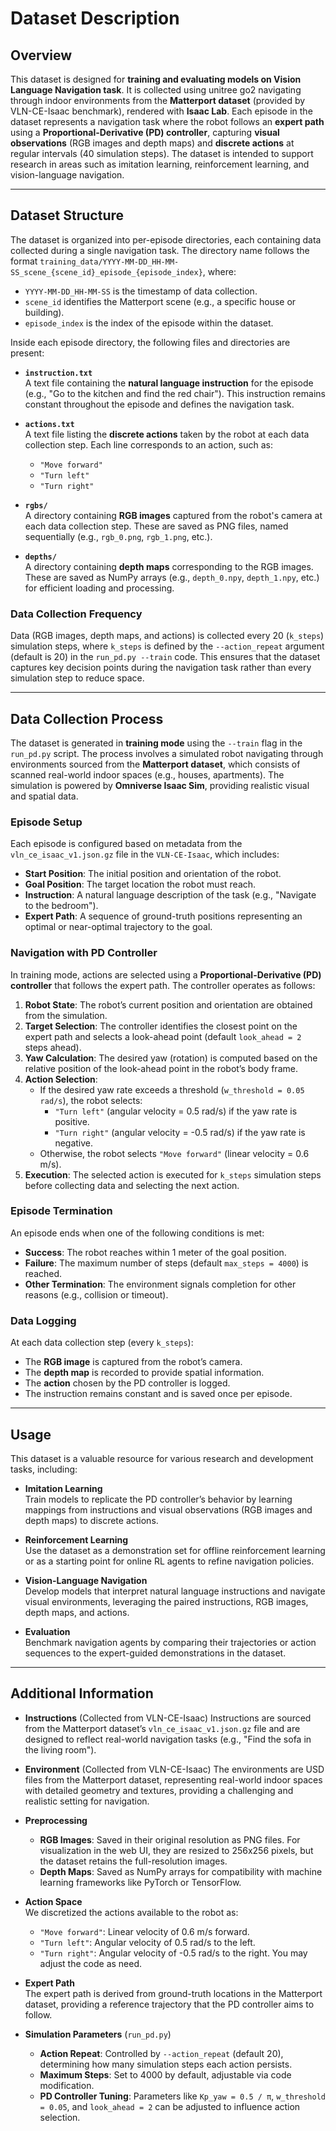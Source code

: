 # Dataset Description

## Overview

This dataset is designed for **training and evaluating models on Vision Language Navigation task**. It is collected using unitree go2 navigating through indoor environments from the **Matterport dataset** (provided by VLN-CE-Isaac benchmark), rendered with **Isaac Lab**. Each episode in the dataset represents a navigation task where the robot follows an **expert path** using a **Proportional-Derivative (PD) controller**, capturing **visual observations** (RGB images and depth maps) and **discrete actions** at regular intervals (40 simulation steps). The dataset is intended to support research in areas such as imitation learning, reinforcement learning, and vision-language navigation.

---

## Dataset Structure

The dataset is organized into per-episode directories, each containing data collected during a single navigation task. The directory name follows the format `training_data/YYYY-MM-DD_HH-MM-SS_scene_{scene_id}_episode_{episode_index}`, where:
- `YYYY-MM-DD_HH-MM-SS` is the timestamp of data collection.
- `scene_id` identifies the Matterport scene (e.g., a specific house or building).
- `episode_index` is the index of the episode within the dataset.

Inside each episode directory, the following files and directories are present:

- **`instruction.txt`**  
  A text file containing the **natural language instruction** for the episode (e.g., "Go to the kitchen and find the red chair"). This instruction remains constant throughout the episode and defines the navigation task.

- **`actions.txt`**  
  A text file listing the **discrete actions** taken by the robot at each data collection step. Each line corresponds to an action, such as:
  - `"Move forward"`
  - `"Turn left"`
  - `"Turn right"`

- **`rgbs/`**  
  A directory containing **RGB images** captured from the robot's camera at each data collection step. These are saved as PNG files, named sequentially (e.g., `rgb_0.png`, `rgb_1.png`, etc.).

- **`depths/`**  
  A directory containing **depth maps** corresponding to the RGB images. These are saved as NumPy arrays (e.g., `depth_0.npy`, `depth_1.npy`, etc.) for efficient loading and processing.

### Data Collection Frequency
Data (RGB images, depth maps, and actions) is collected every 20 (`k_steps`) simulation steps, where `k_steps` is defined by the `--action_repeat` argument (default is 20) in the `run_pd.py --train` code. This ensures that the dataset captures key decision points during the navigation task rather than every simulation step to reduce space.

---

## Data Collection Process

The dataset is generated in **training mode** using the `--train` flag in the `run_pd.py` script. The process involves a simulated robot navigating through environments sourced from the **Matterport dataset**, which consists of scanned real-world indoor spaces (e.g., houses, apartments). The simulation is powered by **Omniverse Isaac Sim**, providing realistic visual and spatial data.

### Episode Setup
Each episode is configured based on metadata from the `vln_ce_isaac_v1.json.gz` file in the `VLN-CE-Isaac`, which includes:
- **Start Position**: The initial position and orientation of the robot.
- **Goal Position**: The target location the robot must reach.
- **Instruction**: A natural language description of the task (e.g., "Navigate to the bedroom").
- **Expert Path**: A sequence of ground-truth positions representing an optimal or near-optimal trajectory to the goal.

### Navigation with PD Controller
In training mode, actions are selected using a **Proportional-Derivative (PD) controller** that follows the expert path. The controller operates as follows:
1. **Robot State**: The robot’s current position and orientation are obtained from the simulation.
2. **Target Selection**: The controller identifies the closest point on the expert path and selects a look-ahead point (default `look_ahead = 2` steps ahead).
3. **Yaw Calculation**: The desired yaw (rotation) is computed based on the relative position of the look-ahead point in the robot’s body frame.
4. **Action Selection**:
   - If the desired yaw rate exceeds a threshold (`w_threshold = 0.05 rad/s`), the robot selects:
     - `"Turn left"` (angular velocity = 0.5 rad/s) if the yaw rate is positive.
     - `"Turn right"` (angular velocity = -0.5 rad/s) if the yaw rate is negative.
   - Otherwise, the robot selects `"Move forward"` (linear velocity = 0.6 m/s).
5. **Execution**: The selected action is executed for `k_steps` simulation steps before collecting data and selecting the next action.

### Episode Termination
An episode ends when one of the following conditions is met:
- **Success**: The robot reaches within 1 meter of the goal position.
- **Failure**: The maximum number of steps (default `max_steps = 4000`) is reached.
- **Other Termination**: The environment signals completion for other reasons (e.g., collision or timeout).

### Data Logging
At each data collection step (every `k_steps`):
- The **RGB image** is captured from the robot’s camera.
- The **depth map** is recorded to provide spatial information.
- The **action** chosen by the PD controller is logged.
- The instruction remains constant and is saved once per episode.

---

## Usage

This dataset is a valuable resource for various research and development tasks, including:

- **Imitation Learning**  
  Train models to replicate the PD controller’s behavior by learning mappings from instructions and visual observations (RGB images and depth maps) to discrete actions.

- **Reinforcement Learning**  
  Use the dataset as a demonstration set for offline reinforcement learning or as a starting point for online RL agents to refine navigation policies.

- **Vision-Language Navigation**  
  Develop models that interpret natural language instructions and navigate visual environments, leveraging the paired instructions, RGB images, depth maps, and actions.

- **Evaluation**  
  Benchmark navigation agents by comparing their trajectories or action sequences to the expert-guided demonstrations in the dataset.

---

## Additional Information

- **Instructions** (Collected from VLN-CE-Isaac) 
  Instructions are sourced from the Matterport dataset’s `vln_ce_isaac_v1.json.gz` file and are designed to reflect real-world navigation tasks (e.g., "Find the sofa in the living room").

- **Environment**  (Collected from VLN-CE-Isaac)
  The environments are USD files from the Matterport dataset, representing real-world indoor spaces with detailed geometry and textures, providing a challenging and realistic setting for navigation.

- **Preprocessing**  
  - **RGB Images**: Saved in their original resolution as PNG files. For visualization in the web UI, they are resized to 256x256 pixels, but the dataset retains the full-resolution images.
  - **Depth Maps**: Saved as NumPy arrays for compatibility with machine learning frameworks like PyTorch or TensorFlow.

- **Action Space**  
  We discretized the actions available to the robot as:
  - `"Move forward"`: Linear velocity of 0.6 m/s forward.
  - `"Turn left"`: Angular velocity of 0.5 rad/s to the left.
  - `"Turn right"`: Angular velocity of -0.5 rad/s to the right.
  You may adjust the code as need.

- **Expert Path**  
  The expert path is derived from ground-truth locations in the Matterport dataset, providing a reference trajectory that the PD controller aims to follow.

- **Simulation Parameters** (`run_pd.py`)
  - **Action Repeat**: Controlled by `--action_repeat` (default 20), determining how many simulation steps each action persists.
  - **Maximum Steps**: Set to 4000 by default, adjustable via code modification.
  - **PD Controller Tuning**: Parameters like `Kp_yaw = 0.5 / π`, `w_threshold = 0.05`, and `look_ahead = 2` can be adjusted to influence action selection.
